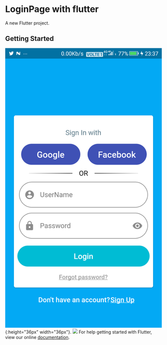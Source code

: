 # LoginPage with flutter

A new Flutter project.

## Getting Started
![ScreenShot](loginpage.png){:height="36px" width="36px"}.
<img src="https://github.com/supratikkoley/LoginPage_with_flutter/loginpage.png" width="100">
For help getting started with Flutter, view our online
[documentation](https://flutter.io/).
